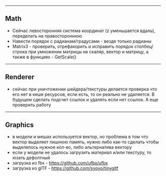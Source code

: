 ﻿-------------------------------------------------------------------------------
Math
-------------------------------------------------------------------------------
- Сейчас левосторонняя система координат (z уменьшается вдаль), переделать на правостороннюю
- Навести порядок с радианам/градусами - везде только радианы
- Matrix3 - проверить, отрефакорить и исправить порядок столбец/строка при умножении матрицы на скаляр, вектор и матрицу, а также в функциях - GetScale()

-------------------------------------------------------------------------------
Renderer
-------------------------------------------------------------------------------
- сейчас при уничтожении шейдера/текстуры делается проверка что его нет в кеше ресурсов, если есть, то он реально не удаляется. В будущем сделать подсчет ссылок и удалять если нет ссылок. А еще проверить работу

-------------------------------------------------------------------------------
Graphics
-------------------------------------------------------------------------------
- в модели и мешах используется вектор, но проблема в том что вектор выделяет лишнюю память, нужно либо как-то сделать чтобы выделялось нужное кол-во, либо альтернатива вектору
- если у модели не удалось загрузить материал и/или текстуру, то юзать дефолтный
- загрузка из fbx - https://github.com/ufbx/ufbx
- загрузка из glTF - https://github.com/syoyo/tinygltf
